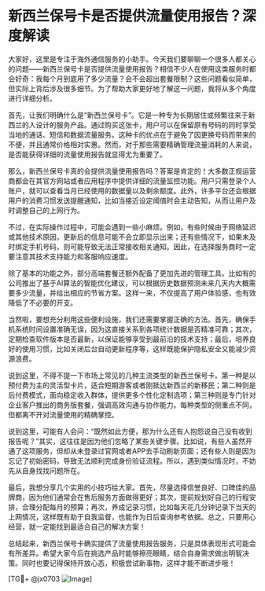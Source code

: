 # 新西兰保号卡是否提供流量使用报告？深度解读

大家好，这里是专注于海外通信服务的小助手。今天我们要聊聊一个很多人都关心的问题——新西兰保号卡是否提供流量使用报告？相信不少人在使用这类服务时都会好奇：我每个月到底用了多少流量？会不会超出套餐限制？这些问题看似简单，但实际上背后涉及很多细节。为了帮助大家更好地了解这一问题，我将从多个角度进行详细分析。

首先，让我们明确什么是“新西兰保号卡”。它是一种专为长期居住或频繁往来于新西兰的人设计的服务产品。通过购买这张卡，用户可以在保留原有号码的同时享受当地的通话、短信和数据流量服务。这种卡的优点在于避免了因更换号码而带来的不便，并且通常价格相对实惠。然而，对于那些需要精确管理流量消耗的人来说，是否能获得详细的流量使用报告就显得尤为重要了。

那么，新西兰保号卡真的会提供流量使用报告吗？答案是肯定的！大多数正规运营商都会在其官方网站或者应用程序中提供详细的流量监控功能。用户只需登录个人账户，就可以查看当月已经使用的数据量以及剩余额度。此外，许多平台还会根据用户的消费习惯发送提醒通知，比如当接近设定阈值时会主动告知，从而让用户及时调整自己的上网行为。

不过，在实际操作过程中，可能会遇到一些小麻烦。例如，有些时候由于网络延迟或其他技术原因，更新后的信息可能不会立即显示出来；还有些情况下，如果未及时绑定手机号码，则可能导致无法正常接收相关通知。因此，在选择服务商时一定要注意其技术支持能力和客服响应速度。

除了基本的功能之外，部分高端套餐还额外配备了更加先进的管理工具。比如有的公司推出了基于AI算法的智能优化建议，可以根据历史数据预测未来几天内大概需要多少流量，并给出相应的节省方案。这样一来，不仅提高了用户体验感，也有效降低了不必要的开支。

当然啦，要想充分利用这些便利设施，我们还需要掌握正确的方法。首先，确保手机系统时间设置准确无误，因为这直接关系到各项统计数据是否精准可靠；其次，定期检查软件版本是否最新，以保证能够享受到最前沿的技术支持；最后，培养良好的使用习惯，比如关闭后台自动更新程序等，这样既能保护隐私安全又能减少资源浪费。

说到这里，不得不提一下市场上常见的几种主流类型的新西兰保号卡。第一种是以预付费为主的灵活型卡片，适合短期游客或者刚抵达新西兰的新移民；第二种则是后付费模式，面向稳定收入群体，提供更多个性化定制选项；第三种则是专门针对企业客户推出的商务版套餐，强调高效沟通与协作能力。每种类型的侧重点不同，但都离不开对流量使用的精确掌控。

说到这里，可能有人会问：“既然如此方便，那为什么还有人抱怨说自己没有收到报告呢？”其实，这往往是因为他们忽略了某些关键步骤。比如说，有些人虽然开通了这项服务，但却从未登录过官网或者APP去手动刷新页面；还有些人则是因为忘记了初始密码，导致无法顺利完成身份验证流程。所以，遇到类似情况时，不妨先从自身找找问题所在。

最后，我想分享几个实用的小技巧给大家。首先，尽量选择信誉良好、口碑佳的品牌商，因为他们通常会在售后服务方面做得更好；其次，提前规划好自己的行程安排，合理分配每月的预算；再次，养成记录习惯，比如每天花几分钟记录下当天的上网情况，这样既有助于自我监督，也能作为日后查询参考依据。总之，只要用心经营，就一定能找到最适合自己的解决方案！

总结起来，新西兰保号卡确实提供了流量使用报告服务，只是具体表现形式可能会有所差异。希望大家今后在挑选产品时能够擦亮眼睛，结合自身需求做出明智决策。同时也要记得保持开放心态，积极尝试新事物，这样才能不断进步哦！

[TG💪+ @jx0703 ![Image](https://github.com/user-attachments/assets/dbca1d08-cadb-493c-b0ec-ad6f7a83f270)]